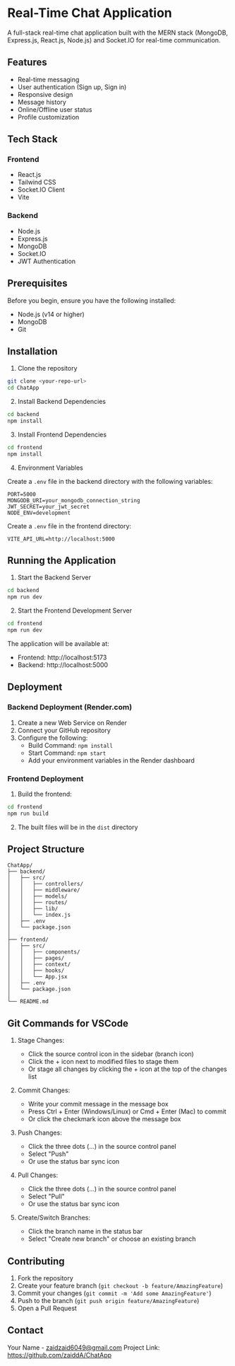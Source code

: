 # Real-Time Chat Application

A full-stack real-time chat application built with the MERN stack (MongoDB, Express.js, React.js, Node.js) and Socket.IO for real-time communication.

## Features

- Real-time messaging
- User authentication (Sign up, Sign in)
- Responsive design
- Message history
- Online/Offline user status
- Profile customization

## Tech Stack

### Frontend
- React.js
- Tailwind CSS
- Socket.IO Client
- Vite

### Backend
- Node.js
- Express.js
- MongoDB
- Socket.IO
- JWT Authentication

## Prerequisites

Before you begin, ensure you have the following installed:
- Node.js (v14 or higher)
- MongoDB
- Git

## Installation

1. Clone the repository
```bash
git clone <your-repo-url>
cd ChatApp
```

2. Install Backend Dependencies
```bash
cd backend
npm install
```

3. Install Frontend Dependencies
```bash
cd frontend
npm install
```

4. Environment Variables

Create a `.env` file in the backend directory with the following variables:
```env
PORT=5000
MONGODB_URI=your_mongodb_connection_string
JWT_SECRET=your_jwt_secret
NODE_ENV=development
```

Create a `.env` file in the frontend directory:
```env
VITE_API_URL=http://localhost:5000
```

## Running the Application

1. Start the Backend Server
```bash
cd backend
npm run dev
```

2. Start the Frontend Development Server
```bash
cd frontend
npm run dev
```

The application will be available at:
- Frontend: http://localhost:5173
- Backend: http://localhost:5000

## Deployment

### Backend Deployment (Render.com)
1. Create a new Web Service on Render
2. Connect your GitHub repository
3. Configure the following:
   - Build Command: `npm install`
   - Start Command: `npm start`
   - Add your environment variables in the Render dashboard

### Frontend Deployment
1. Build the frontend:
```bash
cd frontend
npm run build
```
2. The built files will be in the `dist` directory

## Project Structure

```
ChatApp/
├── backend/
│   ├── src/
│   │   ├── controllers/
│   │   ├── middleware/
│   │   ├── models/
│   │   ├── routes/
│   │   ├── lib/
│   │   └── index.js
│   ├── .env
│   └── package.json
│
├── frontend/
│   ├── src/
│   │   ├── components/
│   │   ├── pages/
│   │   ├── context/
│   │   ├── hooks/
│   │   └── App.jsx
│   ├── .env
│   └── package.json
│
└── README.md
```

## Git Commands for VSCode

1. Stage Changes:
   - Click the source control icon in the sidebar (branch icon)
   - Click the + icon next to modified files to stage them
   - Or stage all changes by clicking the + icon at the top of the changes list

2. Commit Changes:
   - Write your commit message in the message box
   - Press Ctrl + Enter (Windows/Linux) or Cmd + Enter (Mac) to commit
   - Or click the checkmark icon above the message box

3. Push Changes:
   - Click the three dots (...) in the source control panel
   - Select "Push"
   - Or use the status bar sync icon

4. Pull Changes:
   - Click the three dots (...) in the source control panel
   - Select "Pull"
   - Or use the status bar sync icon

5. Create/Switch Branches:
   - Click the branch name in the status bar
   - Select "Create new branch" or choose an existing branch

## Contributing

1. Fork the repository
2. Create your feature branch (`git checkout -b feature/AmazingFeature`)
3. Commit your changes (`git commit -m 'Add some AmazingFeature'`)
4. Push to the branch (`git push origin feature/AmazingFeature`)
5. Open a Pull Request


## Contact

Your Name - zaidzaid6049@gmail.com
Project Link: https://github.com/zaiddA/ChatApp

